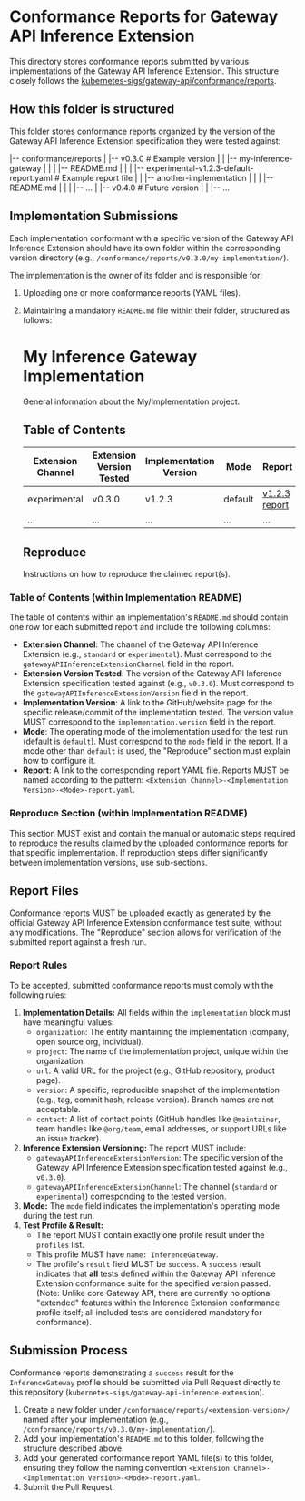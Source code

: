 # Conformance Reports for Gateway API Inference Extension

This directory stores conformance reports submitted by various implementations of the Gateway API Inference Extension. This structure closely follows the [kubernetes-sigs/gateway-api/conformance/reports](https://github.com/kubernetes-sigs/gateway-api/blob/main/conformance/reports/README).

## How this folder is structured

This folder stores conformance reports organized by the version of the Gateway API Inference Extension specification they were tested against:

|-- conformance/reports
|   |-- v0.3.0  # Example version
|   |   |-- my-inference-gateway
|   |   |   |-- README.md
|   |   |   |-- experimental-v1.2.3-default-report.yaml # Example report file
|   |   |-- another-implementation
|   |   |   |-- README.md
|   |   |   |-- ...
|   |-- v0.4.0 # Future version
|   |   |-- ...

## Implementation Submissions

Each implementation conformant with a specific version of the Gateway API Inference Extension should have its own folder within the corresponding version directory (e.g., `/conformance/reports/v0.3.0/my-implementation/`).

The implementation is the owner of its folder and is responsible for:

1.  Uploading one or more conformance reports (YAML files).
2.  Maintaining a mandatory `README.md` file within their folder, structured as follows:

    # My Inference Gateway Implementation

    General information about the My/Implementation project.

    ## Table of Contents

    | Extension Channel | Extension Version Tested | Implementation Version | Mode    | Report                                            |
    |-------------------|--------------------------|------------------------|---------|---------------------------------------------------|
    | experimental      | v0.3.0                   | v1.2.3                 | default | [v1.2.3 report](./experimental-v1.2.3-default-report.yaml) |
    | ...               | ...                      | ...                    | ...     | ...                                               |

    ## Reproduce

    Instructions on how to reproduce the claimed report(s).

### Table of Contents (within Implementation README)

The table of contents within an implementation's `README.md` should contain one row for each submitted report and include the following columns:

* **Extension Channel**: The channel of the Gateway API Inference Extension (e.g., `standard` or `experimental`). Must correspond to the `gatewayAPIInferenceExtensionChannel` field in the report.
* **Extension Version Tested**: The version of the Gateway API Inference Extension specification tested against (e.g., `v0.3.0`). Must correspond to the `gatewayAPIInferenceExtensionVersion` field in the report.
* **Implementation Version**: A link to the GitHub/website page for the specific release/commit of the implementation tested. The version value MUST correspond to the `implementation.version` field in the report.
* **Mode**: The operating mode of the implementation used for the test run (default is `default`). Must correspond to the `mode` field in the report. If a mode other than `default` is used, the "Reproduce" section must explain how to configure it.
* **Report**: A link to the corresponding report YAML file. Reports MUST be named according to the pattern: `<Extension Channel>-<Implementation Version>-<Mode>-report.yaml`.

### Reproduce Section (within Implementation README)

This section MUST exist and contain the manual or automatic steps required to reproduce the results claimed by the uploaded conformance reports for that specific implementation. If reproduction steps differ significantly between implementation versions, use sub-sections.

## Report Files

Conformance reports MUST be uploaded exactly as generated by the official Gateway API Inference Extension conformance test suite, without any modifications. The "Reproduce" section allows for verification of the submitted report against a fresh run.

### Report Rules

To be accepted, submitted conformance reports must comply with the following rules:

1.  **Implementation Details:** All fields within the `implementation` block must have meaningful values:
    * `organization`: The entity maintaining the implementation (company, open source org, individual).
    * `project`: The name of the implementation project, unique within the organization.
    * `url`: A valid URL for the project (e.g., GitHub repository, product page).
    * `version`: A specific, reproducible snapshot of the implementation (e.g., tag, commit hash, release version). Branch names are not acceptable.
    * `contact`: A list of contact points (GitHub handles like `@maintainer`, team handles like `@org/team`, email addresses, or support URLs like an issue tracker).
2.  **Inference Extension Versioning:** The report MUST include:
    * `gatewayAPIInferenceExtensionVersion`: The specific version of the Gateway API Inference Extension specification tested against (e.g., `v0.3.0`).
    * `gatewayAPIInferenceExtensionChannel`: The channel (`standard` or `experimental`) corresponding to the tested version.
3.  **Mode:** The `mode` field indicates the implementation's operating mode during the test run.
4.  **Test Profile & Result:**
    * The report MUST contain exactly one profile result under the `profiles` list.
    * This profile MUST have `name: InferenceGateway`.
    * The profile's `result` field MUST be `success`. A `success` result indicates that **all** tests defined within the Gateway API Inference Extension conformance suite for the specified version passed. (Note: Unlike core Gateway API, there are currently no optional "extended" features within the Inference Extension conformance profile itself; all included tests are considered mandatory for conformance).

## Submission Process

Conformance reports demonstrating a `success` result for the `InferenceGateway` profile should be submitted via Pull Request directly to this repository (`kubernetes-sigs/gateway-api-inference-extension`).

1.  Create a new folder under `/conformance/reports/<extension-version>/` named after your implementation (e.g., `/conformance/reports/v0.3.0/my-implementation/`).
2.  Add your implementation's `README.md` to this folder, following the structure described above.
3.  Add your generated conformance report YAML file(s) to this folder, ensuring they follow the naming convention `<Extension Channel>-<Implementation Version>-<Mode>-report.yaml`.
4.  Submit the Pull Request.